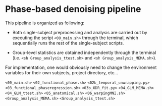 # Phase-based denoising pipeline

This pipeline is organized as following:

* Both single-subject preprocessing and analysis are carried out by executing the script `<00_main.sh>` through the terminal, which sequentially runs the rest of the single-subject scripts. 

* Group-level statistics are obtained independently through the terminal (i.e. `<sh Group_analysis_ttest.sh>` and `<sh Group_analysis_MEMA.sh>`).  

For implementation, one would obviously need to change the environment variables for their own subjects, project directory, etc...

`<00_main.sh>`
`<02_functional_phase.sh>`
`<02b_temporal_unwrapping.py>`
`<03_functional_phaseregression.sh>`
`<03b_ODR_fit.py>`
`<04_GLM_MEMA.sh>`
`<04_GLM_ttest.sh>`
`<05_anatomical.sh>`
`<06_warpingMNI.sh>`
`<Group_analysis_MEMA.sh>`
`<Group_analysis_ttest.sh>`
